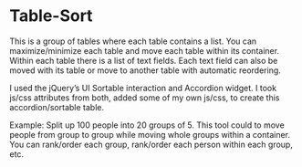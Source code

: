Table-Sort
==========

This is a group of tables where each table contains a list.  You can maximize/minimize each table and move each table within its container.  Within each table there is a list of text fields.  Each text field can also be moved with its table or move to another table with automatic reordering.

I used the jQuery’s UI Sortable interaction and Accordion widget.  I took js/css attributes from both, added some of my own js/css, to create this accordion/sortable table. 

Example: Split up 100 people into 20 groups of 5.  This tool could to move people from group to group while moving whole groups within a container.  You can rank/order each group, rank/order each person within each group, etc.
